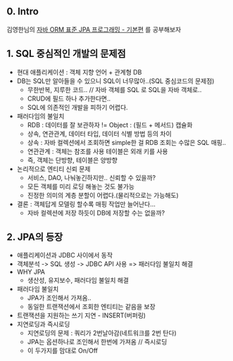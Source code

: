 ## 0. Intro
김영한님의 [자바 ORM 표준 JPA 프로그래밍 - 기본편](https://www.inflearn.com/course/ORM-JPA-Basic#) 를 공부해보자

## 1. SQL 중심적인 개발의 문제점
- 현대 애플리케이션 : 객체 지향 언어 + 관계형 DB
- DB는 SQL만 알아들을 수 있으니 SQL이 너무많아..(SQL 중심코드의 문제점)
  - 무한반복, 지루한 코드.. // 자바 객체를 SQL 로 SQL을 자바 객체로..
  - CRUD에 필드 하나 추가한다면..
  - SQL에 의존적인 개발을 피하기 어렵다.
- 패러다임의 불일치
  - RDB : 데이터를 잘 보관하자 != Object : (필드 + 메서드) 캡슐화
  - 상속, 연관관계, 데이터 타입, 데이터 식별 방법 등의 차이
  - 상속 : 자바 컬렉션에서 조회하면 simple한 걸 RDB 조회는 수많은 SQL 매핑..
  - 연관관계 : 객체는 참조를 사용 테이블은 외래 키를 사용
  - 즉, 객체는 단방향, 테이블은 양방향
- 논리적으로 엔티티 신뢰 문제
  - 서비스, DAO, 나눠놓긴하지만.. 신뢰할 수 있을까?
  - 모든 객체를 미리 로딩 해놓는 것도 불가능
  - 진정한 의미의 계층 분할이 어렵다.(물리적으로는 가능해도)
- 결론 : 객체답게 모델링 할수록 매핑 작업만 늘어난다...
  - 자바 컬렉션에 저장 하듯이 DB에 저장할 수는 없을까?
  
 ## 2. JPA의 등장
- 애플리케이션과 JDBC 사이에서 동작
- 객체분석 -> SQL 생성 -> JDBC API 사용 => 패러다임 불일치 해결
- WHY JPA
  - 생산성, 유지보수, 패러다임 불일치 해결
- 패러다임 불일치
  - JPA가 조인해서 가져옴..
  - 동일한 트랜잭션에서 조회한 엔티티는 같음을 보장
- 트랜잭션을 지원하는 쓰기 지연 - INSERT(버퍼링)
- 지연로딩과 즉시로딩
  - 지연로딩의 문제 : 쿼리가 2번날아감(네트워크를 2번 탄다)
  - JPA는 옵션하나로 조인해서 한번에 가져옴 // 즉시로딩
  - 이 두가지를 맘대로 On/Off